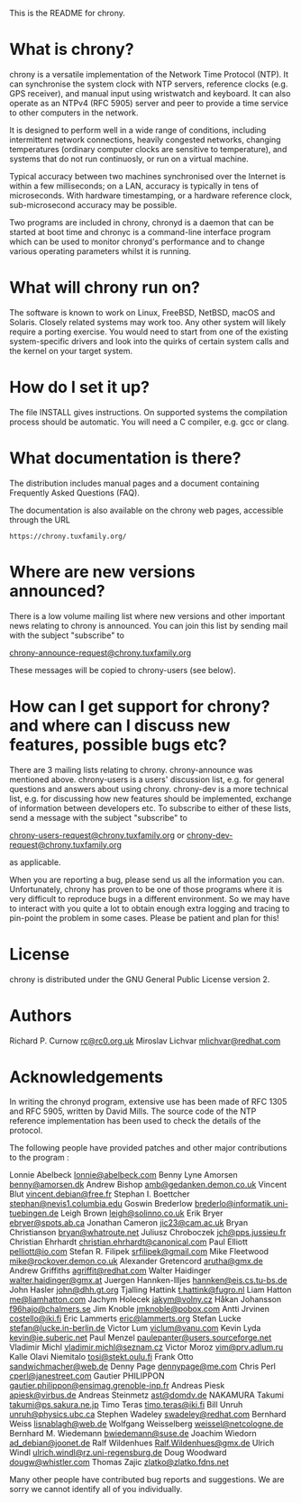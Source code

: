 This is the README for chrony.

What is chrony?
===============

chrony is a versatile implementation of the Network Time Protocol (NTP).
It can synchronise the system clock with NTP servers, reference clocks
(e.g. GPS receiver), and manual input using wristwatch and keyboard.
It can also operate as an NTPv4 (RFC 5905) server and peer to provide
a time service to other computers in the network.

It is designed to perform well in a wide range of conditions, including
intermittent network connections, heavily congested networks, changing
temperatures (ordinary computer clocks are sensitive to temperature),
and systems that do not run continuosly, or run on a virtual machine.

Typical accuracy between two machines synchronised over the Internet is
within a few milliseconds; on a LAN, accuracy is typically in tens of
microseconds.  With hardware timestamping, or a hardware reference clock,
sub-microsecond accuracy may be possible.

Two programs are included in chrony, chronyd is a daemon that can be
started at boot time and chronyc is a command-line interface program
which can be used to monitor chronyd's performance and to change various
operating parameters whilst it is running.

What will chrony run on?
========================

The software is known to work on Linux, FreeBSD, NetBSD, macOS and
Solaris.  Closely related systems may work too.  Any other system will
likely require a porting exercise.  You would need to start from one
of the existing system-specific drivers and look into the quirks of
certain system calls and the kernel on your target system.

How do I set it up?
===================

The file INSTALL gives instructions.  On supported systems the
compilation process should be automatic.  You will need a C compiler,
e.g. gcc or clang.

What documentation is there?
============================

The distribution includes manual pages and a document containing
Frequently Asked Questions (FAQ).

The documentation is also available on the chrony web pages, accessible
through the URL 

    https://chrony.tuxfamily.org/

Where are new versions announced?
=================================

There is a low volume mailing list where new versions and other
important news relating to chrony is announced.  You can join this list
by sending mail with the subject "subscribe" to

chrony-announce-request@chrony.tuxfamily.org

These messages will be copied to chrony-users (see below).

How can I get support for chrony?
and where can I discuss new features, possible bugs etc?
========================================================

There are 3 mailing lists relating to chrony.  chrony-announce was
mentioned above.  chrony-users is a users' discussion list, e.g. for
general questions and answers about using chrony.  chrony-dev is a more
technical list, e.g. for discussing how new features should be
implemented, exchange of information between developers etc.  To
subscribe to either of these lists, send a message with the subject
"subscribe" to

chrony-users-request@chrony.tuxfamily.org
or
chrony-dev-request@chrony.tuxfamily.org

as applicable.

When you are reporting a bug, please send us all the information you can.
Unfortunately, chrony has proven to be one of those programs where it is very
difficult to reproduce bugs in a different environment. So we may have to
interact with you quite a lot to obtain enough extra logging and tracing to
pin-point the problem in some cases. Please be patient and plan for this!

License
=======

chrony is distributed under the GNU General Public License version 2.

Authors
=======

Richard P. Curnow <rc@rc0.org.uk>
Miroslav Lichvar <mlichvar@redhat.com>

Acknowledgements
================

In writing the chronyd program, extensive use has been made of RFC 1305
and RFC 5905, written by David Mills. The source code of the NTP reference
implementation has been used to check the details of the protocol.

The following people have provided patches and other major contributions
to the program :

Lonnie Abelbeck <lonnie@abelbeck.com>
Benny Lyne Amorsen <benny@amorsen.dk>
Andrew Bishop <amb@gedanken.demon.co.uk>
Vincent Blut <vincent.debian@free.fr>
Stephan I. Boettcher <stephan@nevis1.columbia.edu>
Goswin Brederlow <brederlo@informatik.uni-tuebingen.de>
Leigh Brown <leigh@solinno.co.uk>
Erik Bryer <ebryer@spots.ab.ca>
Jonathan Cameron <jic23@cam.ac.uk>
Bryan Christianson <bryan@whatroute.net>
Juliusz Chroboczek <jch@pps.jussieu.fr>
Christian Ehrhardt <christian.ehrhardt@canonical.com>
Paul Elliott <pelliott@io.com>
Stefan R. Filipek <srfilipek@gmail.com>
Mike Fleetwood <mike@rockover.demon.co.uk>
Alexander Gretencord <arutha@gmx.de>
Andrew Griffiths <agriffit@redhat.com>
Walter Haidinger <walter.haidinger@gmx.at>
Juergen Hannken-Illjes <hannken@eis.cs.tu-bs.de>
John Hasler <john@dhh.gt.org>
Tjalling Hattink <t.hattink@fugro.nl>
Liam Hatton <me@liamhatton.com>
Jachym Holecek <jakym@volny.cz>
Håkan Johansson <f96hajo@chalmers.se>
Jim Knoble <jmknoble@pobox.com>
Antti Jrvinen <costello@iki.fi>
Eric Lammerts <eric@lammerts.org>
Stefan Lucke <stefan@lucke.in-berlin.de>
Victor Lum <viclum@vanu.com>
Kevin Lyda <kevin@ie.suberic.net>
Paul Menzel <paulepanter@users.sourceforge.net>
Vladimir Michl <vladimir.michl@seznam.cz>
Victor Moroz <vim@prv.adlum.ru>
Kalle Olavi Niemitalo  <tosi@stekt.oulu.fi>
Frank Otto <sandwichmacher@web.de>
Denny Page <dennypage@me.com>
Chris Perl <cperl@janestreet.com>
Gautier PHILIPPON <gautier.philippon@ensimag.grenoble-inp.fr>
Andreas Piesk <apiesk@virbus.de>
Andreas Steinmetz <ast@domdv.de>
NAKAMURA Takumi <takumi@ps.sakura.ne.jp>
Timo Teras <timo.teras@iki.fi>
Bill Unruh <unruh@physics.ubc.ca>
Stephen Wadeley <swadeley@redhat.com>
Bernhard Weiss <lisnablagh@web.de>
Wolfgang Weisselberg <weissel@netcologne.de>
Bernhard M. Wiedemann <bwiedemann@suse.de>
Joachim Wiedorn <ad_debian@joonet.de>
Ralf Wildenhues <Ralf.Wildenhues@gmx.de>
Ulrich Windl <ulrich.windl@rz.uni-regensburg.de>
Doug Woodward <dougw@whistler.com>
Thomas Zajic <zlatko@zlatko.fdns.net>

Many other people have contributed bug reports and suggestions.  We are sorry
we cannot identify all of you individually.